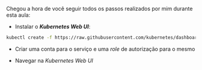 Chegou a hora de você seguir todos os passos realizados por mim durante esta aula:

- Instalar o ***Kubernetes Web UI***:
```bash
kubectl create -f https://raw.githubusercontent.com/kubernetes/dashboard/master/aio/deploy/recommended/kubernetes-dashboard.yaml
```
- Criar uma conta para o serviço e uma *role* de autorização para o mesmo

- Navegar na *Kubernetes Web UI*